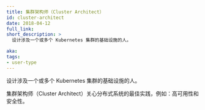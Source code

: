 ```yaml
---
title: 集群架构师（Cluster Architect）
id: cluster-architect
date: 2018-04-12
full_link: 
short_description: >
  设计涉及一个或多个 Kubernetes 集群的基础设施的人。

aka: 
tags:
- user-type
---
```



设计涉及一个或多个 Kubernetes 集群的基础设施的人。


集群架构师（Cluster Architect）关心分布式系统的最佳实践，例如：高可用性和安全性。
